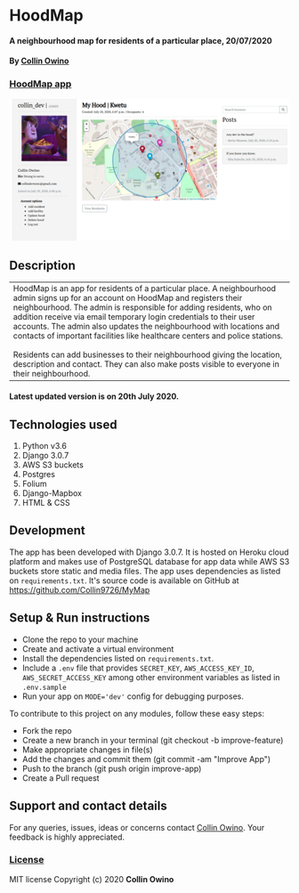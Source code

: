 # HoodMap
#### A neighbourhood map for residents of a particular place, 20/07/2020
#### By [Collin Owino](https://github.com/Collin9726)

### [HoodMap app](https://hoodmapdev.herokuapp.com/)

<img src="static/app-images/hoodmap.png"
     alt="HoodMap home image"
     style="width=100%;" />

## Description

<table>
<tr>
<td>
HoodMap is an app for residents of a particular place. A neighbourhood admin signs up for an account on HoodMap and registers their neighbourhood. The admin is responsible for adding residents, who on addition receive via email temporary login credentials to their user accounts. The admin also updates the neighbourhood with locations and contacts of important facilities like healthcare centers and police stations. 
<br><br>
Residents can add businesses to their neighbourhood giving the location, description and contact. They can also make posts visible to everyone in their neighbourhood.
</td>
</tr>
</table> 

#### Latest updated version is on 20th July 2020.

## Technologies used

1. Python v3.6
2. Django 3.0.7
3. AWS S3 buckets
4. Postgres
5. Folium
6. Django-Mapbox
7. HTML & CSS

## Development

The app has been developed with Django 3.0.7. It is hosted on Heroku cloud platform and makes use of PostgreSQL database for app data while AWS S3 buckets store static and media files. The app uses dependencies as listed on `requirements.txt`. It's source code is available on GitHub at https://github.com/Collin9726/MyMap


## Setup & Run instructions
- Clone the repo to your machine
- Create and activate a virtual environment
- Install the dependencies listed on `requirements.txt`.
- Include a `.env` file that provides `SECRET_KEY`, `AWS_ACCESS_KEY_ID`, `AWS_SECRET_ACCESS_KEY` among other environment variables as listed in `.env.sample`
- Run your app on `MODE='dev'` config for debugging purposes.

To contribute to this project on any modules, follow these easy steps:

- Fork the repo
- Create a new branch in your terminal (git checkout -b improve-feature)
- Make appropriate changes in file(s)
- Add the changes and commit them (git commit -am "Improve App")
- Push to the branch (git push origin improve-app)
- Create a Pull request

## Support and contact details
For any queries, issues, ideas or concerns contact [Collin Owino](owino.collin@gmail.com). Your feedback is highly appreciated. 
### [License](LICENSE)
MIT license
Copyright (c) 2020 **Collin Owino**